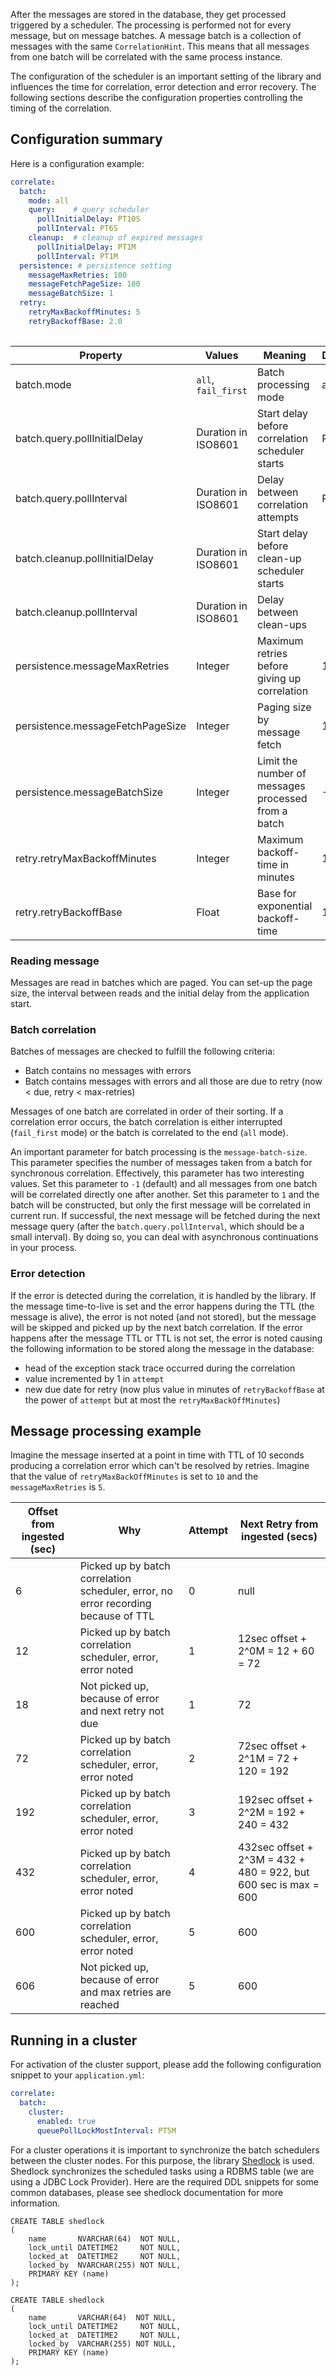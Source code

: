 After the messages are stored in the database, they get processed triggered by a scheduler.
The processing is performed not for every message, but on message batches. A message batch
is a collection of messages with the same `CorrelationHint`. This means that all messages
from one batch will be correlated with the same process instance.

The configuration of the scheduler is an important setting of the library and influences
the time for correlation, error detection and error recovery. The following sections describe
the configuration properties controlling the timing of the correlation.

## Configuration summary

Here is a configuration example:

```yaml 
correlate:
  batch:
    mode: all 
    query:    # query scheduler
      pollInitialDelay: PT10S
      pollInterval: PT6S
    cleanup:  # cleanup of expired messages
      pollInitialDelay: PT1M
      pollInterval: PT1M
  persistence: # persistence setting
    messageMaxRetries: 100 
    messageFetchPageSize: 100
    messageBatchSize: 1
  retry:
    retryMaxBackoffMinutes: 5 
    retryBackoffBase: 2.0 
  

```

| Property                         | Values              | Meaning                                             | Default |
|----------------------------------|---------------------|-----------------------------------------------------|---------|
| batch.mode                       | `all`, `fail_first` | Batch processing mode                               | all     |
| batch.query.pollInitialDelay     | Duration in ISO8601 | Start delay before correlation scheduler starts     | PT10S   |
| batch.query.pollInterval         | Duration in ISO8601 | Delay between correlation attempts                  | PT6S    |
| batch.cleanup.pollInitialDelay   | Duration in ISO8601 | Start delay before clean-up scheduler starts        |         |
| batch.cleanup.pollInterval       | Duration in ISO8601 | Delay between clean-ups                             |         |
| persistence.messageMaxRetries    | Integer             | Maximum retries before giving up correlation        | 100     |
| persistence.messageFetchPageSize | Integer             | Paging size by message fetch                        | 100     |
| persistence.messageBatchSize     | Integer             | Limit the number of messages processed from a batch | -1      |
| retry.retryMaxBackoffMinutes     | Integer             | Maximum backoff-time  in minutes                    | 180     |
| retry.retryBackoffBase           | Float               | Base for exponential backoff-time                   | 180     |

### Reading message

Messages are read in batches which are paged. You can set-up the page size, the interval between reads
and the initial delay from the application start.

### Batch correlation

Batches of messages are checked to fulfill the following criteria:

* Batch contains no messages with errors
* Batch contains messages with errors and all those are due to retry (now < due, retry < max-retries)

Messages of one batch are correlated in order of their sorting. If a correlation error occurs, the batch correlation is
either interrupted (`fail_first` mode) or the batch is correlated to the end (`all` mode).

An important parameter for batch processing is the `message-batch-size`. This parameter specifies the number of messages
taken from a batch for synchronous correlation. Effectively, this parameter has two interesting values. Set this parameter
to `-1` (default) and all messages from one batch will be correlated directly one after another. Set this parameter to
`1` and the batch will be constructed, but only the first message will be correlated in current run. If successful, the 
next message will be fetched during the next message query (after the `batch.query.pollInterval`, which should be a small interval).
By doing so, you can deal with asynchronous continuations in your process.

### Error detection

If the error is detected during the correlation, it is handled by the library. If the message time-to-live is set and the
error happens during the TTL (the message is alive), the error is not noted (and not stored), but the message will be
skipped and picked up by the next batch correlation. If the error happens after the message TTL or TTL is not set,
the error is noted causing the following information to be stored along the message in the database:

* head of the exception stack trace occurred during the correlation
* value incremented by 1 in `attempt`
* new due date for retry (now plus value in minutes of `retryBackoffBase` at the power of `attempt` but at most the `retryMaxBackOffMinutes`)

## Message processing example

Imagine the message inserted at a point in time with TTL of 10 seconds producing a correlation error which can't be resolved by retries. Imagine that the
value of `retryMaxBackOffMinutes` is set to `10` and the `messageMaxRetries` is `5`.

| Offset from ingested (sec) | Why                                                                                | Attempt | Next Retry from ingested (secs)                                  |
|----------------------------|------------------------------------------------------------------------------------|---------|------------------------------------------------------------------|
| 6                          | Picked up by batch correlation scheduler, error, no error recording because of TTL | 0       | null                                                             |
| 12                         | Picked up by batch correlation scheduler, error, error noted                       | 1       | 12sec offset + 2^0M = 12 + 60 = 72                               |
| 18                         | Not picked up, because of error and next retry not due                             | 1       | 72                                                               |
| 72                         | Picked up by batch correlation scheduler, error, error noted                       | 2       | 72sec offset + 2^1M = 72 + 120 = 192                             |
| 192                        | Picked up by batch correlation scheduler, error, error noted                       | 3       | 192sec offset + 2^2M = 192 + 240 = 432                           |
| 432                        | Picked up by batch correlation scheduler, error, error noted                       | 4       | 432sec offset + 2^3M = 432 + 480 = 922, but 600 sec is max = 600 |
| 600                        | Picked up by batch correlation scheduler, error, error noted                       | 5       | 600                                                              |
| 606                        | Not picked up, because of error and max retries are reached                        | 5       | 600                                                              |

## Running in a cluster

For activation of the cluster support, please add the following configuration snippet to your `application.yml`:

```yaml
correlate:
  batch:
    cluster:
      enabled: true
      queuePollLockMostInterval: PT5M
```

For a cluster operations it is important to synchronize the batch schedulers between the cluster nodes. For this purpose, the library
[Shedlock](https://github.com/lukas-krecan/ShedLock) is used. Shedlock synchronizes the scheduled tasks using a RDBMS table (we are using a JDBC Lock Provider).
Here are the required DDL snippets for some common databases, please see shedlock documentation for more information.

```tsql 
CREATE TABLE shedlock
(
    name       NVARCHAR(64)  NOT NULL,
    lock_until DATETIME2     NOT NULL,
    locked_at  DATETIME2     NOT NULL,
    locked_by  NVARCHAR(255) NOT NULL,
    PRIMARY KEY (name)
);
```

```h2 
CREATE TABLE shedlock
(
    name       VARCHAR(64)  NOT NULL,
    lock_until DATETIME2     NOT NULL,
    locked_at  DATETIME2     NOT NULL,
    locked_by  VARCHAR(255) NOT NULL,
    PRIMARY KEY (name)
);
```
